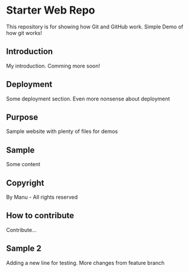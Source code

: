 # Starter Web Repo

This repository is for showing how Git and GitHub work. Simple Demo of how git works!

## Introduction
My introduction. Comming more soon!

## Deployment
Some deployment section.
Even more nonsense about deployment

## Purpose

Sample website with plenty of files for demos

## Sample
Some content

## Copyright
By Manu - All rights reserved

## How to contribute
Contribute...

## Sample 2
Adding a new line for testing. More changes from feature branch